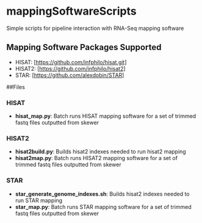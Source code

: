 # mappingSoftwareScripts
Simple scripts for pipeline interaction with RNA-Seq mapping software

## Mapping Software Packages Supported
- HISAT: [https://github.com/infphilo/hisat.git]
- HISAT2: [https://github.com/infphilo/hisat2]
- STAR: [https://github.com/alexdobin/STAR]

##Files

### HISAT
- **hisat_map.py**: Batch runs HISAT mapping software for a set of trimmed fastq files outputted from skewer

### HISAT2
- **hisat2build.py**: Builds hisat2 indexes needed to run hisat2 mapping
- **hisat2map.py**: Batch runs HISAT2 mapping software for a set of trimmed fastq files outputted from skewer

### STAR
- **star_generate_genome_indexes.sh**: Builds hisat2 indexes needed to run STAR mapping
- **star_map.py**: Batch runs STAR mapping software for a set of trimmed fastq files outputted from skewer
